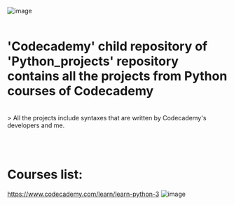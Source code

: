 ![image](https://user-images.githubusercontent.com/82598726/175787466-fa586927-e7b0-4159-a6f6-fa3975aa2379.png)
<br><br>

# 'Codecademy' child repository of 'Python_projects' repository contains all the projects from Python courses of Codecademy
<br>
> All the projects include syntaxes that are written by Codecademy's developers and me.

<br><br>


# Courses list:

https://www.codecademy.com/learn/learn-python-3
![image](https://github.com/phuongtrieu97coder/Python_projects/assets/82598726/9c5597cf-0ddb-463d-9573-82f4aa10b339)



